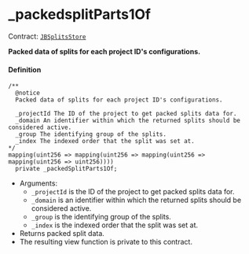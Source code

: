 # _packedsplitParts1Of

Contract: [`JBSplitsStore`](/docs/dev/v2/contracts/jbsplitsstore/README.md)​‌

**Packed data of splits for each project ID's configurations.**

#### Definition

```
/**
  @notice
  Packed data of splits for each project ID's configurations.

  _projectId The ID of the project to get packed splits data for.
  _domain An identifier within which the returned splits should be considered active.
  _group The identifying group of the splits.
  _index The indexed order that the split was set at.
*/
mapping(uint256 => mapping(uint256 => mapping(uint256 => mapping(uint256 => uint256))))
  private _packedSplitParts1Of;
```

* Arguments:
  * `_projectId` is the ID of the project to get packed splits data for.
  * `_domain` is an identifier within which the returned splits should be considered active.
  * `_group` is the identifying group of the splits.
  * `_index` is the indexed order that the split was set at.
* Returns packed split data.
* The resulting view function is private to this contract.

